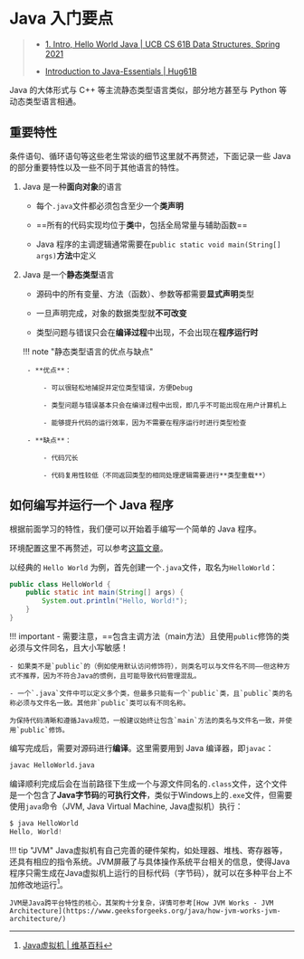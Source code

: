 # Java 入门要点

> - [1. Intro, Hello World Java | UCB CS 61B Data Structures, Spring 2021](https://sp21.datastructur.es/index.html)
>
> - [Introduction to Java-Essentials | Hug61B](https://joshhug.gitbooks.io/hug61b/content/chap1/chap11.html)

Java 的大体形式与 C++ 等主流静态类型语言类似，部分地方甚至与 Python 等动态类型语言相通。


## 重要特性

条件语句、循环语句等这些老生常谈的细节这里就不再赘述，下面记录一些 Java 的部分重要特性以及一些不同于其他语言的特性。

1. Java 是一种**面向对象**的语言

    - 每个`.java`文件都必须包含至少一个**类声明**

    - ==所有的代码实现均位于**类**中，包括全局常量与辅助函数==

    - Java 程序的主调逻辑通常需要在`public static void main(String[] args)`**方法**中定义

2. Java 是一个**静态类型**语言

    - 源码中的所有变量、方法（函数）、参数等都需要**显式声明**类型

    - 一旦声明完成，对象的数据类型就**不可改变**

    - 类型问题与错误只会在**编译过程**中出现，不会出现在**程序运行时**

    !!! note "静态类型语言的优点与缺点"

        - **优点**：

            - 可以很轻松地捕捉并定位类型错误，方便Debug

            - 类型问题与错误基本只会在编译过程中出现，即几乎不可能出现在用户计算机上

            - 能够提升代码的运行效率，因为不需要在程序运行时进行类型检查

        - **缺点**：

            - 代码冗长

            - 代码复用性较低（不同返回类型的相同处理逻辑需要进行**类型重载**）

## 如何编写并运行一个 Java 程序

根据前面学习的特性，我们便可以开始着手编写一个简单的 Java 程序。

环境配置这里不再赘述，可以参考[这篇文章](https://www.geeksforgeeks.org/installation-guide/download-and-install-jdk-on-windows-mac-and-linux/)。

以经典的 `Hello World` 为例，首先创建一个`.java`文件，取名为`HelloWorld`：

```java
public class HelloWorld {
    public static int main(String[] args) {
        System.out.println("Hello, World!");
    }
}
```

!!! important
    - 需要注意，==包含主调方法（main方法）且使用`public`修饰的类必须与文件同名，且大小写敏感！

    - 如果类不是`public`的（例如使用默认访问修饰符），则类名可以与文件名不同——但这种方式不推荐，因为不符合Java的惯例，且可能导致代码管理混乱。

    - 一个`.java`文件中可以定义多个类，但最多只能有一个`public`类，且`public`类的名称必须与文件名一致。其他非`public`类可以有不同名称。

    为保持代码清晰和遵循Java规范，一般建议始终让包含`main`方法的类名与文件名一致，并使用`public`修饰。

编写完成后，需要对源码进行**编译**。这里需要用到 Java 编译器，即`javac`：
```bash
javac HelloWorld.java
```

编译顺利完成后会在当前路径下生成一个与源文件同名的`.class`文件，这个文件是一个包含了**Java字节码**的**可执行文件**，类似于Windows上的`.exe`文件，但需要使用`java`命令（JVM, Java Virtual Machine, Java虚拟机）执行：
```java
$ java HelloWorld
Hello, World!
```

!!! tip "JVM"
    Java虚拟机有自己完善的硬件架构，如处理器、堆栈、寄存器等，还具有相应的指令系统。JVM屏蔽了与具体操作系统平台相关的信息，使得Java程序只需生成在Java虚拟机上运行的目标代码（字节码），就可以在多种平台上不加修改地运行[^1]。

    JVM是Java跨平台特性的核心，其架构十分复杂，详情可参考[How JVM Works - JVM Architecture](https://www.geeksforgeeks.org/java/how-jvm-works-jvm-architecture/)


[^1]: [Java虚拟机 | 维基百科](https://zh.wikipedia.org/wiki/Java%E8%99%9A%E6%8B%9F%E6%9C%BA)